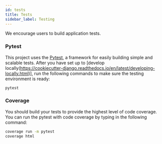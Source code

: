 ```yaml
---
id: tests
title: Tests
sidebar_label: Testing
---
```


We encourage users to build application tests.

### Pytest

This project uses the [Pytest](https://docs.pytest.org/en/latest/example/simple.html), a framework for easily building simple and scalable tests. After you have set up to [develop locally(https://cookiecutter-django.readthedocs.io/en/latest/developing-locally.html)], run the following commands to make sure the testing environment is ready:

```bash
pytest
```

### Coverage

You should build your tests to provide the highest level of code coverage. You can run the pytest with code coverage by typing in the following command:

```bash
coverage run -m pytest
coverage html
```
